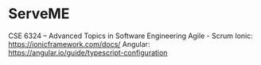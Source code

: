 # ServeME
CSE 6324 – Advanced Topics in Software Engineering Agile - Scrum
Ionic: https://ionicframework.com/docs/
Angular: https://angular.io/guide/typescript-configuration
